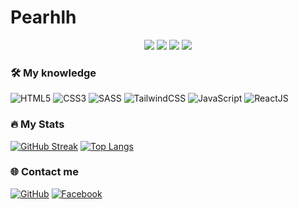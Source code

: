 # Pearhlh

<p align="center">
  <img src="https://komarev.com/ghpvc/?username=Pearhlh">
  <img src="https://shields.io/github/stars/Pearhlh">
  <img src="https://img.shields.io/github/followers/Pearhlh">
  <img src="https://img.shields.io/static/v1?label=%F0%9F%8C%9F&message=Love%20coding&style=style=flat&color=red">
</p>

### 🛠 My knowledge 

![HTML5](https://img.shields.io/badge/html5-%23E34F26.svg?style=flat-square&logo=html5&logoColor=white)
![CSS3](https://img.shields.io/badge/css3-%231572B6.svg?style=flat-square&logo=css3&logoColor=white)
![SASS](https://img.shields.io/badge/SASS-hotpink.svg?style=flat-square&logo=SASS&logoColor=white)
![TailwindCSS](https://img.shields.io/badge/tailwindcss-%2338B2AC.svg?style=flat-square&logo=tailwind-css&logoColor=white)
![JavaScript](https://img.shields.io/badge/javascript-%23323330.svg?style=flat-square&logo=javascript&logoColor=%23F7DF1E)
![ReactJS](https://img.shields.io/badge/react-%2320232a.svg?style=flat-square&logo=react&logoColor=%2361DAFB)

### :fire: My Stats

[![GitHub Streak](http://github-readme-streak-stats.herokuapp.com?user=Pearhlh&theme=dark&background=000000)](https://git.io/streak-stats)
[![Top Langs](https://github-readme-stats.vercel.app/api/top-langs/?username=Pearhlh&layout=compact&theme=tokyonight)](https://github.com/anuraghazra/github-readme-stats)

### 🌐️ Contact me

[![GitHub](https://img.shields.io/badge/github-%23121011.svg?style=for-the-badge&logo=github&logoColor=white)](https://github.com/Pearhlh)
[![Facebook](https://img.shields.io/badge/Facebook-%231877F2.svg?style=for-the-badge&logo=Facebook&logoColor=white)](https://www.facebook.com/le.huygia.19/)











